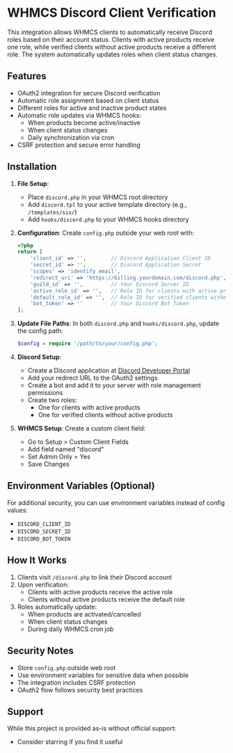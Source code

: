 # WHMCS Discord Client Verification

This integration allows WHMCS clients to automatically receive Discord roles based on their account status. Clients with active products receive one role, while verified clients without active products receive a different role. The system automatically updates roles when client status changes.

## Features

- OAuth2 integration for secure Discord verification
- Automatic role assignment based on client status
- Different roles for active and inactive product states
- Automatic role updates via WHMCS hooks:
  - When products become active/inactive
  - When client status changes
  - Daily synchronization via cron
- CSRF protection and secure error handling

## Installation

1. **File Setup**:
   - Place `discord.php` in your WHMCS root directory
   - Add `discord.tpl` to your active template directory (e.g., `/templates/six/`)
   - Add `hooks/discord.php` to your WHMCS hooks directory

2. **Configuration**:
   Create `config.php` outside your web root with:
   ```php
   <?php
   return [
       'client_id' => '',        // Discord Application Client ID
       'secret_id' => '',        // Discord Application Secret
       'scopes' => 'identify email',
       'redirect_uri' => 'https://billing.yourdomain.com/discord.php',
       'guild_id' => '',         // Your Discord Server ID
       'active_role_id' => '',   // Role ID for clients with active products
       'default_role_id' => '',  // Role ID for verified clients without active products
       'bot_token' => ''         // Your Discord Bot Token
   ];
   ```

3. **Update File Paths**:
   In both `discord.php` and `hooks/discord.php`, update the config path:
   ```php
   $config = require '/path/to/your/config.php';
   ```

4. **Discord Setup**:
   - Create a Discord application at [Discord Developer Portal](https://discord.com/developers/applications)
   - Add your redirect URL to the OAuth2 settings
   - Create a bot and add it to your server with role management permissions
   - Create two roles:
     - One for clients with active products
     - One for verified clients without active products

5. **WHMCS Setup**:
   Create a custom client field:
   - Go to Setup > Custom Client Fields
   - Add field named "discord"
   - Set Admin Only = Yes
   - Save Changes

## Environment Variables (Optional)

For additional security, you can use environment variables instead of config values:
- `DISCORD_CLIENT_ID`
- `DISCORD_SECRET_ID`
- `DISCORD_BOT_TOKEN`

## How It Works

1. Clients visit `/discord.php` to link their Discord account
2. Upon verification:
   - Clients with active products receive the active role
   - Clients without active products receive the default role
3. Roles automatically update:
   - When products are activated/cancelled
   - When client status changes
   - During daily WHMCS cron job

## Security Notes

- Store `config.php` outside web root
- Use environment variables for sensitive data when possible
- The integration includes CSRF protection
- OAuth2 flow follows security best practices

## Support

While this project is provided as-is without official support:
- Consider starring if you find it useful
